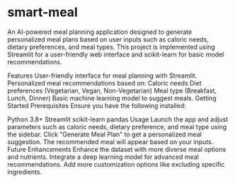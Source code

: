 # smart-meal
An AI-powered meal planning application designed to generate personalized meal plans based on user inputs such as caloric needs, dietary preferences, and meal types. This project is implemented using Streamlit for a user-friendly web interface and scikit-learn for basic model recommendations.

Features
User-friendly interface for meal planning with Streamlit.
Personalized meal recommendations based on:
Caloric needs
Diet preferences (Vegetarian, Vegan, Non-Vegetarian)
Meal type (Breakfast, Lunch, Dinner)
Basic machine learning model to suggest meals.
Getting Started
Prerequisites
Ensure you have the following installed:

Python 3.8+
Streamlit
scikit-learn
pandas
Usage
Launch the app and adjust parameters such as caloric needs, dietary preference, and meal type using the sidebar.
Click "Generate Meal Plan" to get a personalized meal suggestion.
The recommended meal will appear based on your inputs.
Future Enhancements
Enhance the dataset with more diverse meal options and nutrients.
Integrate a deep learning model for advanced meal recommendations.
Add more customization options like excluding specific ingredients.
